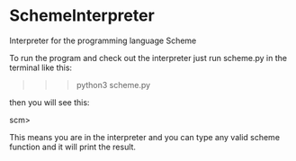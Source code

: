 # SchemeInterpreter
Interpreter for the programming language Scheme

To run the program and check out the interpreter just run scheme.py in the terminal like this: 

>>> python3 scheme.py

then you will see this:

scm>

This means you are in the interpreter and you can type any valid scheme function and it will print the result. 

